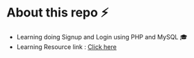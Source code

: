 # About this repo ⚡

- Learning doing Signup and Login using PHP and MySQL 🎓
- Learning Resource link : [Click here](https://www.youtube.com/watch?v=5L9UhOnuos0)
